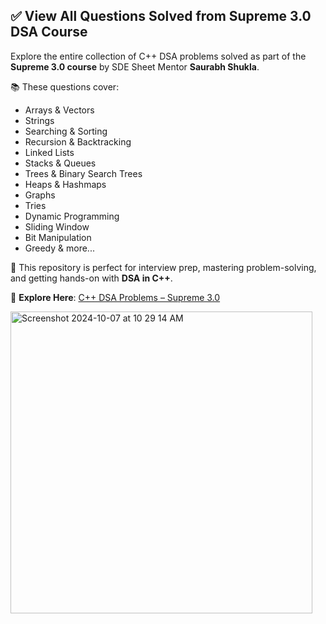 ## ✅ View All Questions Solved from Supreme 3.0 DSA Course

Explore the entire collection of C++ DSA problems solved as part of the **Supreme 3.0 course** by SDE Sheet Mentor **Saurabh Shukla**.

📚 These questions cover:
- Arrays & Vectors  
- Strings  
- Searching & Sorting  
- Recursion & Backtracking  
- Linked Lists  
- Stacks & Queues  
- Trees & Binary Search Trees  
- Heaps & Hashmaps  
- Graphs  
- Tries  
- Dynamic Programming  
- Sliding Window  
- Bit Manipulation  
- Greedy & more...

🚀 This repository is perfect for interview prep, mastering problem-solving, and getting hands-on with **DSA in C++**.

🔗 **Explore Here**: [C++ DSA Problems – Supreme 3.0](https://cpp-dsa-sheet.vercel.app/)

[<img width="483" alt="Screenshot 2024-10-07 at 10 29 14 AM" src="https://github.com/user-attachments/assets/aa1d0814-0655-441c-9ed2-d68a06f172f6">](https://cpp-dsa-sheet.vercel.app/)
